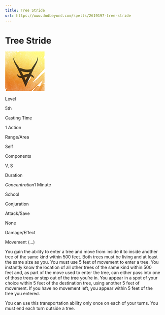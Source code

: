 ```yaml
---
title: Tree Stride
url: https://www.dndbeyond.com/spells/2619197-tree-stride
---
```


# Tree Stride

![Tree Stride](tree-stride.png)

Level

5th

Casting Time

1 Action

Range/Area

Self

Components

V, S

Duration

*Concentration*1 Minute

School

Conjuration

Attack/Save

None

Damage/Effect

Movement (...)

You gain the ability to enter a tree and move from inside it to inside another tree of the same kind within 500 feet. Both trees must be living and at least the same size as you. You must use 5 feet of movement to enter a tree. You instantly know the location of all other trees of the same kind within 500 feet and, as part of the move used to enter the tree, can either pass into one of those trees or step out of the tree you’re in. You appear in a spot of your choice within 5 feet of the destination tree, using another 5 feet of movement. If you have no movement left, you appear within 5 feet of the tree you entered.

You can use this transportation ability only once on each of your turns. You must end each turn outside a tree.
